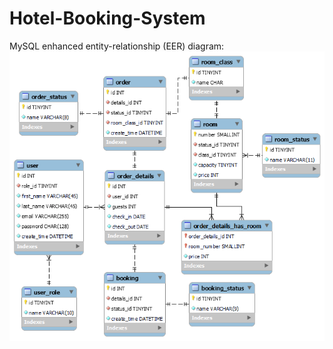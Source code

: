 # Hotel-Booking-System

MySQL enhanced entity-relationship (EER) diagram:
![alt text](https://github.com/AeRo322/Hotel-Booking-System/blob/main/db/hotel-db.png)
